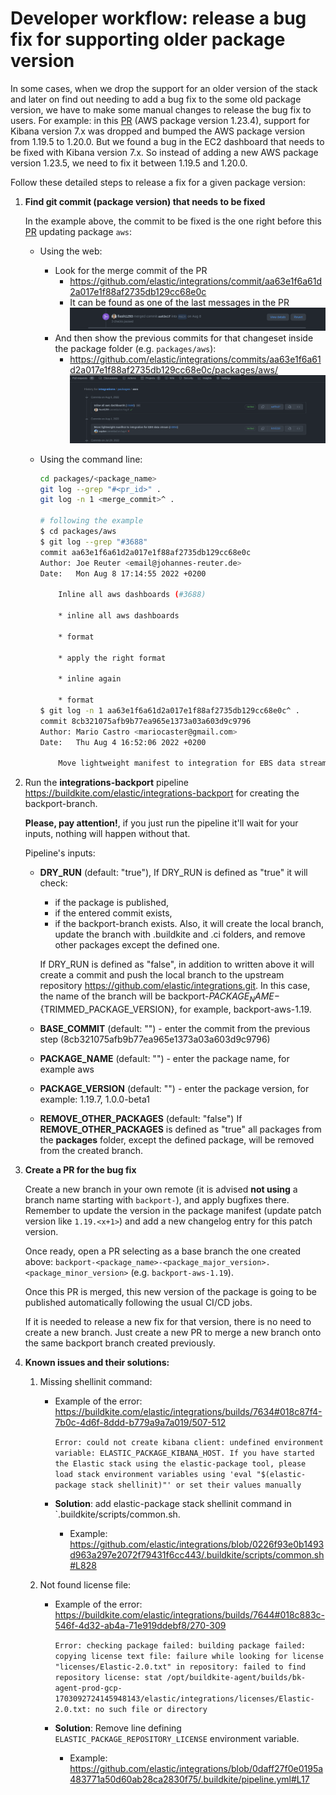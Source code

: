 # Developer workflow: release a bug fix for supporting older package version

In some cases, when we drop the support for an older version of the stack and later on find
out needing to add a bug fix to the some old package version, we have to make some manual changes
to release the bug fix to users. For example: in this [PR](https://github.com/elastic/integrations/pull/3688)
(AWS package version 1.23.4), support for Kibana version 7.x was dropped
and bumped the AWS package version from 1.19.5 to 1.20.0. But we found
a bug in the EC2 dashboard that needs to be fixed with Kibana version 7.x. So instead of
adding a new AWS package version 1.23.5, we need to fix it between 1.19.5 and 1.20.0.

Follow these detailed steps to release a fix for a given package version:

1. **Find git commit (package version) that needs to be fixed**

   In the example above, the commit to be fixed is the one right before this
   [PR](https://github.com/elastic/integrations/pull/3688) updating package `aws`:
    - Using the web:
        - Look for the merge commit of the PR
            - https://github.com/elastic/integrations/commit/aa63e1f6a61d2a017e1f88af2735db129cc68e0c
            - It can be found as one of the last messages in the PR
              ![merged commit](./images/merge_commit_message.png)
        - And then show the previous commits for that changeset inside the package folder (e.g. `packages/aws`):
            - https://github.com/elastic/integrations/commits/aa63e1f6a61d2a017e1f88af2735db129cc68e0c/packages/aws/
              ![commits from package](./images/browse_package_commits.png)
    - Using the command line:

      ```bash
      cd packages/<package_name>
      git log --grep "#<pr_id>" .
      git log -n 1 <merge_commit>^ .

      # following the example
      $ cd packages/aws
      $ git log --grep "#3688"
      commit aa63e1f6a61d2a017e1f88af2735db129cc68e0c
      Author: Joe Reuter <email@johannes-reuter.de>
      Date:   Mon Aug 8 17:14:55 2022 +0200

          Inline all aws dashboards (#3688)

          * inline all aws dashboards

          * format

          * apply the right format

          * inline again

          * format
      $ git log -n 1 aa63e1f6a61d2a017e1f88af2735db129cc68e0c^ .
      commit 8cb321075afb9b77ea965e1373a03a603d9c9796
      Author: Mario Castro <mariocaster@gmail.com>
      Date:   Thu Aug 4 16:52:06 2022 +0200

          Move lightweight manifest to integration for EBS data stream (#3856)
      ```

2. Run the **integrations-backport** pipeline https://buildkite.com/elastic/integrations-backport for creating the backport-branch.

   **Please, pay attention!**, if you just run the pipeline it'll wait for your inputs, nothing will happen without that.

   Pipeline's inputs:

   * **DRY_RUN** (default: "true"),
     If DRY_RUN is defined as "true" it will check:
      - if the package is published,
      - if the entered commit exists,
      - if the backport-branch exists.
     Also, it will create the local branch, update the branch with .buildkite and .ci folders, and remove other packages except the defined one.

     If DRY_RUN is defined as "false", in addition to written above it will create a commit and push the local branch to the upstream repository https://github.com/elastic/integrations.git. In this case, the name of the branch will be backport-${PACKAGE_NAME}-${TRIMMED_PACKAGE_VERSION}, for example, backport-aws-1.19.
   * **BASE_COMMIT** (default: "") - enter the commit from the previous step (8cb321075afb9b77ea965e1373a03a603d9c9796)
   * **PACKAGE_NAME** (default: "") - enter the package name, for example aws
   * **PACKAGE_VERSION** (default: "") - enter the package version, for example: 1.19.7, 1.0.0-beta1
   * **REMOVE_OTHER_PACKAGES** (default: "false")
     If **REMOVE_OTHER_PACKAGES** is defined as "true" all packages from the **packages** folder, except the defined package, will be removed from the created branch.


3. **Create a PR for the bug fix**

   Create a new branch in your own remote (it is advised **not using** a branch name starting with `backport-`), and apply bugfixes there.
   Remember to update the version in the package manifest (update patch version like `1.19.<x+1>`) and add a new changelog entry for this patch version.

   Once ready, open a PR selecting as a base branch the one created above: `backport-<package_name>-<package_major_version>.<package_minor_version>` (e.g. `backport-aws-1.19`).

   Once this PR is merged, this new version of the package is going to be published automatically following the usual CI/CD jobs.

   If it is needed to release a new fix for that version, there is no need to create a new branch. Just create a new PR to merge a
   new branch onto the same backport branch created previously.

4. **Known issues and their solutions:**

    1. Missing shellinit command:
        - Example of the error: https://buildkite.com/elastic/integrations/builds/7634#018c87f4-7b0c-4d6f-8ddd-b779a9a7a019/507-512

          `Error: could not create kibana client: undefined environment variable: ELASTIC_PACKAGE_KIBANA_HOST. If you have started the Elastic stack using the elastic-package tool, please load stack environment variables using 'eval "$(elastic-package stack shellinit)"' or set their values manually`

        - **Solution**: add elastic-package stack shellinit command in `.buildkite/scripts/common.sh.
            - Example: https://github.com/elastic/integrations/blob/0226f93e0b1493d963a297e2072f79431f6cc443/.buildkite/scripts/common.sh#L828

    2. Not found license file:
        - Example of the error: https://buildkite.com/elastic/integrations/builds/7644#018c883c-546f-4d32-ab4a-71e919ddebf8/270-309

          `Error: checking package failed: building package failed: copying license text file: failure while looking for license "licenses/Elastic-2.0.txt" in repository: failed to find repository license: stat /opt/buildkite-agent/builds/bk-agent-prod-gcp-1703092724145948143/elastic/integrations/licenses/Elastic-2.0.txt: no such file or directory`
        - **Solution**: Remove line defining `ELASTIC_PACKAGE_REPOSITORY_LICENSE` environment variable.
            - Example: https://github.com/elastic/integrations/blob/0daff27f0e0195a483771a50d60ab28ca2830f75/.buildkite/pipeline.yml#L17
